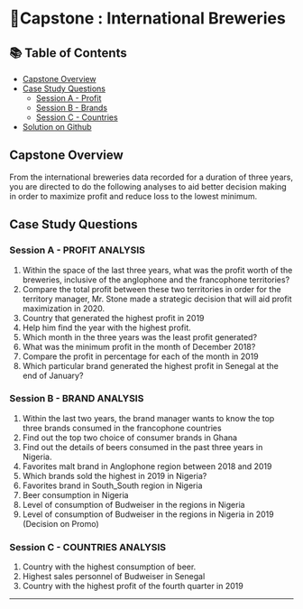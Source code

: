 #  🍺Capstone : International Breweries 

## 📚 Table of Contents
- [Capstone Overview](#capstone-overview)
- [Case Study Questions](#case-study-questions)
    - [Session A - Profit](#session-a----profit-analysis)
    - [Session B - Brands](#session-b----brand-analysis)
    - [Session C - Countries](#session-c----countries-analysis)
- [Solution on Github](https://github.com/zidude1234/IntlBreweries/blob/main/SQL%20Syntax/IntlBrew.sql)

## Capstone Overview
From the international breweries data recorded for a duration of three years, you are directed to do the following analyses to aid better decision making in order to maximize
profit and reduce loss to the lowest minimum. 

## Case Study Questions
### Session A -  PROFIT ANALYSIS
1. Within the space of the last three years, what was the profit worth of the breweries, inclusive of the anglophone and the francophone territories?
2. Compare the total profit between these two territories in order for the territory manager, Mr. Stone made a strategic decision that will aid profit maximization in 2020.
3. Country that generated the highest profit in 2019
4. Help him find the year with the highest profit.
5. Which month in the three years was the least profit generated?
6. What was the minimum profit in the month of December 2018?
7. Compare the profit in percentage for each of the month in 2019
8. Which particular brand generated the highest profit in Senegal at the end of January?

### Session B -  BRAND ANALYSIS
1. Within the last two years, the brand manager wants to know the top three brands consumed in the francophone countries
2. Find out the top two choice of consumer brands in Ghana
3. Find out the details of beers consumed in the past three years in Nigeria.
4. Favorites malt brand in Anglophone region between 2018 and 2019
5. Which brands sold the highest in 2019 in Nigeria?
6. Favorites brand in South_South region in Nigeria
7. Beer consumption in Nigeria
8. Level of consumption of Budweiser in the regions in Nigeria
9. Level of consumption of Budweiser in the regions in Nigeria in 2019 (Decision on Promo)

### Session C -  COUNTRIES ANALYSIS
1. Country with the highest consumption of beer.
2. Highest sales personnel of Budweiser in Senegal
3. Country with the highest profit of the fourth quarter in 2019
</details>

***
